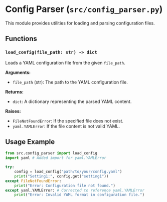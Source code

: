 # Config Parser (`src/config_parser.py`)

This module provides utilities for loading and parsing configuration files.

## Functions

### `load_config(file_path: str) -> dict`

Loads a YAML configuration file from the given `file_path`.

**Arguments:**
- `file_path` (str): The path to the YAML configuration file.

**Returns:**
- `dict`: A dictionary representing the parsed YAML content.

**Raises:**
- `FileNotFoundError`: If the specified file does not exist.
- `yaml.YAMLError`: If the file content is not valid YAML.

## Usage Example

```python
from src.config_parser import load_config
import yaml # Added import for yaml.YAMLError

try:
    config = load_config("path/to/your/config.yaml")
    print("Setting1:", config.get("setting1"))
except FileNotFoundError:
    print("Error: Configuration file not found.")
except yaml.YAMLError: # Corrected to reference yaml.YAMLError
    print("Error: Invalid YAML format in configuration file.")
```
